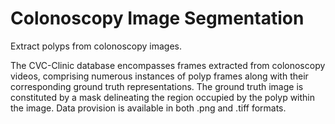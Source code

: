 # Colonoscopy Image Segmentation
Extract polyps from colonoscopy images.

The CVC-Clinic database encompasses frames extracted from colonoscopy videos, comprising numerous instances of polyp frames along with their corresponding ground truth representations. The ground truth image is constituted by a mask delineating the region occupied by the polyp within the image. Data provision is available in both .png and .tiff formats.
